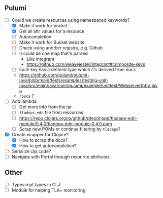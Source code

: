 ## Pulumi

- [ ] Could we create resources using namespaced keywords?
  - [x] Make it work for bucket
  - [x] Get all attr values for a resource
  - [ ] Autocompletion
  - [ ] Make it work for Bucket.website
  - [ ] Check using another registry, e.g. Github
  - [ ] It could be one map that's parsed
    - Like integrant
    - https://github.com/weavejester/integrant#composite-keys
  - [ ] Each key has a defined type which it's derived from docs
  - https://github.com/pulumi/pulumi-java/blob/main/tests/examples/testing-unit-java/src/main/java/com/pulumi/example/unittest/WebserverInfra.java
  - `rosca` ?
- [ ] Add lambda
  - [ ] Get more info from the jar
  - [ ] `tladeps.edn` file from resources
  - [ ] https://repo.clojars.org/io/github/pfeodrippe/tladeps-edn-module/0.4.0/tladeps-edn-module-0.4.0.pom
  - [ ] Scrap new POMs or continue filtering by `tladeps`?
- [x] Create wrapper for Clojure?
  - [x] How to scrap the docs?
  - [x] How to get autocompletion?
- [ ] Serialize cljs code?
- [ ] Navigate with Portal through resource attributes

## Other
- [ ] Typescript types in CLJ
- [ ] Module for helping TLA+ monitoring
